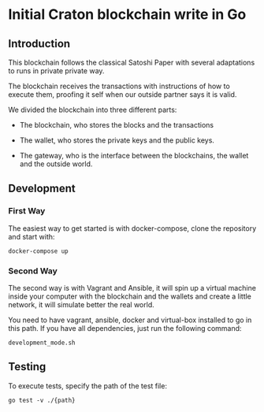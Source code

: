 # Initial Craton blockchain write in Go

## Introduction

This blockchain follows the classical Satoshi Paper with several adaptations to runs in private private way.

The blockchain receives the transactions with instructions of how to execute them, proofing it self when our outside partner says it is valid.

We divided the blockchain into three different parts:

- The blockchain, who stores the blocks and the transactions

- The wallet, who stores the private keys and the public keys.

- The gateway, who is the interface between the blockchains, the wallet and the outside world.

## Development

### First Way

The easiest way to get started is with docker-compose, clone the repository and start with:

```shell
docker-compose up
```

### Second Way

The second way is with Vagrant and Ansible, it will spin up a virtual machine inside your computer with the blockchain and the wallets and create a little network, it will simulate better the real world.

You need to have vagrant, ansible, docker and virtual-box installed to go in this path.
If you have all dependencies, just run the following command:

```shell
development_mode.sh
```

## Testing
To execute tests, specify the path of the test file: 

```shell
go test -v ./{path} 
```









